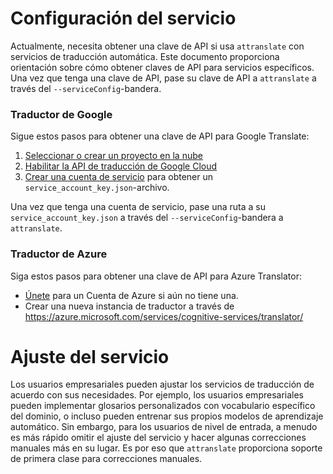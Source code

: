# Configuración del servicio

Actualmente, necesita obtener una clave de API si usa `attranslate` con servicios de traducción automática.
Este documento proporciona orientación sobre cómo obtener claves de API para servicios específicos.
Una vez que tenga una clave de API, pase su clave de API a `attranslate` a través del `--serviceConfig`-bandera.

### Traductor de Google

Sigue estos pasos para obtener una clave de API para Google Translate:

1.  [Seleccionar o crear un proyecto en la nube][projects]
2.  [Habilitar la API de traducción de Google Cloud][enable_api]
3.  [Crear una cuenta de servicio][auth] para obtener un `service_account_key.json`-archivo.

[projects]: https://console.cloud.google.com/project

[billing]: https://support.google.com/cloud/answer/6293499#enable-billing

[enable_api]: https://console.cloud.google.com/flows/enableapi?apiid=translate.googleapis.com

[auth]: https://cloud.google.com/docs/authentication/getting-started

Una vez que tenga una cuenta de servicio, pase una ruta a su `service_account_key.json` a través del `--serviceConfig`-bandera a `attranslate`.

### Traductor de Azure

Siga estos pasos para obtener una clave de API para Azure Translator:

*   [Únete](https://azure.microsoft.com/en-us/free/) para un
    Cuenta de Azure si aún no tiene una.
*   Crear una nueva instancia de traductor a través de https://azure.microsoft.com/services/cognitive-services/translator/

# Ajuste del servicio

Los usuarios empresariales pueden ajustar los servicios de traducción de acuerdo con sus necesidades.
Por ejemplo, los usuarios empresariales pueden implementar glosarios personalizados con vocabulario específico del dominio, o incluso pueden entrenar sus propios modelos de aprendizaje automático.
Sin embargo, para los usuarios de nivel de entrada, a menudo es más rápido omitir el ajuste del servicio y hacer algunas correcciones manuales más en su lugar.
Es por eso que `attranslate` proporciona soporte de primera clase para correcciones manuales.
